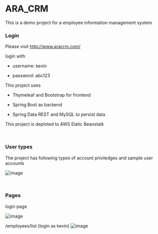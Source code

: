 # ARA_CRM
 This is a demo project for a employee information management system

### Login
 Please visit http://www.aracrm.com/
 
 login with 
 
  - username:  kevin

  - password:  abc123

 
 This project uses 
 
  - Thymeleaf and Bootstrap for frontend

  - Spring Boot as backend
                   
  - Spring Data REST and MySQL to persist data
                   
 This project is deploted to AWS Elatic Beanstalk


<br /> 

### User types

 The project has following types of account priviledges and sample user accounts
 
![image](https://user-images.githubusercontent.com/22802083/155197492-3f1c885d-ec42-4387-b49d-3f4b8f84b0f0.png)

<br /> 

### Pages

 login page
 
![image](https://user-images.githubusercontent.com/22802083/155197733-3ee20d64-015b-4aca-8bd4-17d97fbbca78.png)

 /employees/list (login as kevin)
![image](https://user-images.githubusercontent.com/22802083/155197807-7316e7e0-0bae-4415-b0ee-1077658144c1.png)


